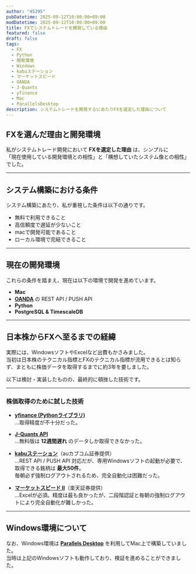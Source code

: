 ```yaml
---
author: "45395"
pubDatetime: 2025-09-12T10:00:00+09:00
modDatetime: 2025-09-12T10:00:00+09:00
title: FXでシステムトレードを開発している理由
featured: false
draft: false
tags:
  - FX
  - Python
  - 開発環境
  - Windows
  - kabuステーション
  - マーケットスピード
  - OANDA
  - J-Quants
  - yfinance
  - Mac
  - ParallelsDesktop
description: システムトレードを開発するにあたりFXを選定した理由について
---
```


## FXを選んだ理由と開発環境

私がシステムトレード開発において **FXを選定した理由** は、シンプルに  
「現在使用している開発環境との相性」と「構想していたシステム像との相性」でした。

---

## システム構築における条件

システム構築にあたり、私が重視した条件は以下の通りです。

- 無料で利用できること  
- 高信頼度で遅延が少ないこと  
- macで開発可能であること  
- ローカル環境で完結できること  

---

## 現在の開発環境

これらの条件を踏まえ、現在は以下の環境で開発を進めています。

- **Mac**  
- **[OANDA](https://www.oanda.jp/)** の REST API / PUSH API  
- **Python**  
- **PostgreSQL & TimescaleDB**  

---

## 日本株からFXへ至るまでの経緯

実際には、WindowsソフトやExcelなど出費もかさみました。  
当初は日本株のテクニカル指標とFXのテクニカル指標が流用できるとは知らず、まともに株価データを取得するまでに約3年を要しました。  

以下は検討・実装したものの、最終的に頓挫した技術です。

---

### 株価取得のために試した技術

- **[yfinance (Pythonライブラリ)](https://pypi.org/project/yfinance/)**  
  …取得精度が不十分だった。  

- **[J-Quants API](https://jpx-jquants.com/)**  
  …無料版は **12週間遅れ** のデータしか取得できなかった。  

- **[kabuステーション](https://kabu.com/tool/kabustation/default.html)**（auカブコム証券提供）  
  …REST API / PUSH API 対応だが、専用Windowsソフトの起動が必要で、取得できる銘柄は **最大50件**。  
  毎朝必ず強制ログアウトされるため、完全自動化は困難だった。  

- **[マーケットスピード II](https://marketspeed.jp/ms2/)**（楽天証券提供）  
  …Excelが必須。精度は最も良かったが、二段階認証と毎朝の強制ログアウトにより完全自動化が難しかった。  

---

## Windows環境について

なお、Windows環境は **[Parallels Desktop](https://www.parallels.com/jp/products/desktop/)** を利用してMac上で構築していました。  
当時は上記のWindowsソフトも動作しており、検証を進めることができました。

